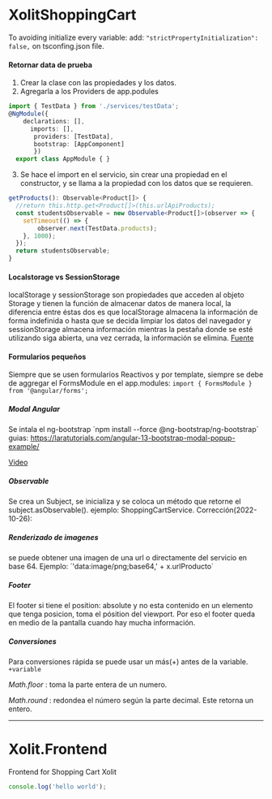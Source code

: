 # XolitShoppingCart


To avoiding initialize every variable:
add: `"strictPropertyInitialization": false,`
on tsconfing.json file.


#### Retornar data de prueba

1. Crear la clase con las propiedades y los datos.
2. Agregarla a los Providers de app.podules

  ```typescript
  import { TestData } from './services/testData';
  @NgModule({
      declarations: [],
        imports: [],
         providers: [TestData],
         bootstrap: [AppComponent]
         })
    export class AppModule { }
  ```
  
  3. Se hace el import en el servicio, sin crear una propiedad en el constructor, y se llama a la propiedad con los datos que se requieren.
  ```typescript
  getProducts(): Observable<Product[]> {
    //return this.http.get<Product[]>(this.urlApiProducts);
    const studentsObservable = new Observable<Product[]>(observer => {
      setTimeout(() => {
          observer.next(TestData.products);
      }, 1000);
    });
    return studentsObservable;
  }
```
#### Localstorage vs SessionStorage 

localStorage y sessionStorage son propiedades que acceden al objeto Storage y tienen la función de almacenar datos de manera local, la diferencia entre éstas dos es que localStorage almacena la información de forma indefinida o hasta que se decida limpiar los datos del navegador y sessionStorage almacena información mientras la pestaña donde se esté utilizando siga abierta, una vez cerrada, la información se elimina.
[Fuente](#https://ed.team/blog/que-es-y-como-utilizar-localstorage-y-sessionstorage)

#### Formularios pequeños

Siempre que se usen formularios Reactivos y por template, siempre se debe de aggregar el FormsModule en el app.modules:
`import { FormsModule } from '@angular/forms';`

##### Modal Angular
Se intala el ng-bootstrap ´npm install --force @ng-bootstrap/ng-bootstrap´
guias: 
https://laratutorials.com/angular-13-bootstrap-modal-popup-example/

[Video](https://www.youtube.com/watch?v=_rMWS4Neckg&t=335s)

##### Observable
Se crea un Subject, se inicializa y se coloca un método que retorne el subject.asObservable().
ejemplo: ShoppingCartService.
Corrección(2022-10-26): 


##### Renderizado de imagenes 
se puede obtener una imagen de una url o directamente del servicio en base 64.
Ejemplo: ´'data:image/png;base64,' + x.urlProducto´

##### Footer
El footer si tiene el position: absolute y no esta contenido en un elemento que tenga posicion, toma el pósition del viewport. Por eso el footer queda en medio de la pantalla cuando hay mucha información.


##### Conversiones

Para conversiones rápida se puede usar un más(+) antes de la variable. ` +variable`

*Math.floor* :  toma la parte entera de un numero.

*Math.round* : redondea el número según la parte decimal. Este retorna un entero.


------
# Xolit.Frontend
Frontend for Shopping Cart Xolit

```typescript
console.log('hello world');
```